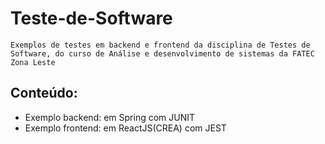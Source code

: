 # Teste-de-Software
`Exemplos de testes em backend e frontend da disciplina de Testes de Software, do curso de Análise e desenvolvimento de sistemas da FATEC Zona Leste`

## Conteúdo:
- Exemplo backend: em Spring com JUNIT
- Exemplo frontend: em ReactJS(CREA) com JEST

